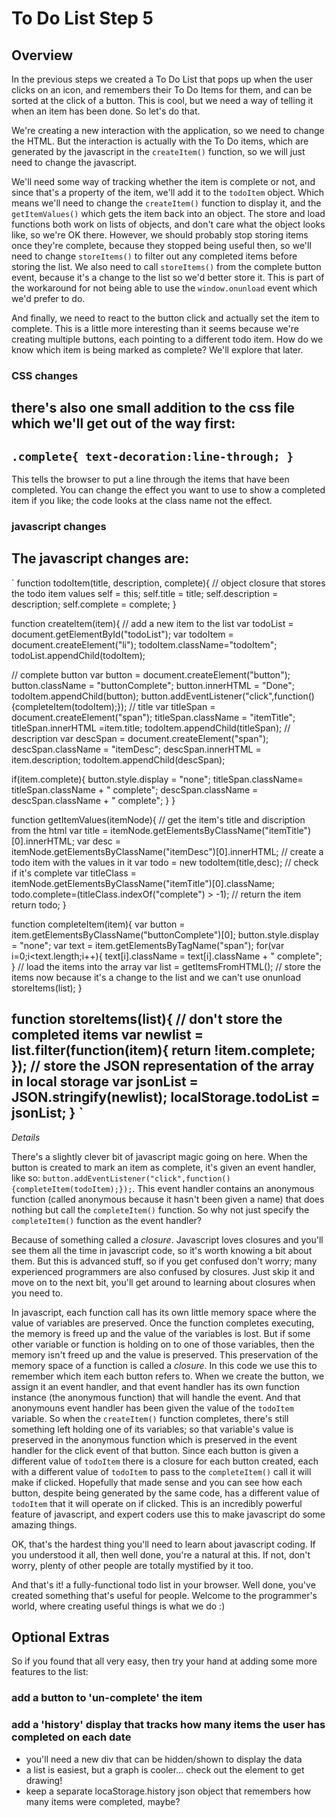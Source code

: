 # To Do List Step 5

## Overview
In the previous steps we created a To Do List that pops up when the user clicks on an icon, and remembers their To Do Items for them, and can be sorted at the click of a button. This is cool, but we need a way of telling it when an item has been done. So let's do that.

We're creating a new interaction with the application, so we need to change the HTML. But the interaction is actually with the To Do items, which are generated by the javascript in the `createItem()` function, so we will just need to change the javascript.

We'll need some way of tracking whether the item is complete or not, and since that's a property of the item, we'll add it to the `todoItem` object. Which means we'll need to change the `createItem()` function to display it, and the `getItemValues()` which gets the item back into an object. The store and load functions both work on lists of objects, and don't care what the object looks like, so we're OK there.
However, we should probably stop storing items once they're complete, because they stopped being useful then, so we'll need to change `storeItems()` to filter out any completed items before storing the list. We also need to call `storeItems()` from the complete button event, because it's a change to the list so we'd better store it. This is part of the workaround for not being able to use the `window.onunload` event which we'd prefer to do.

And finally, we need to react to the button click and actually set the item to complete. This is a little more interesting than it seems because we're creating multiple buttons, each pointing to a different todo item. How do we know which item is being marked as complete? We'll explore that later.

### CSS changes
there's also one small addition to the css file which we'll get out of the way first:
----------------------------------------------
`
.complete{
  text-decoration:line-through;
}
`
----------------------------------------------
This tells the browser to put a line through the items that have been completed. You can change the effect you want to use to show a completed item if you like; the code looks at the class name not the effect.

### javascript changes
The javascript changes are:
-----------------------------------------------
`
function todoItem(title, description, complete){
  // object closure that stores the todo item values
  self = this;
  self.title = title;
  self.description = description;
  self.complete = complete;
}

function createItem(item){
  // add a new item to the list
  var todoList = document.getElementById("todoList");
  var todoItem = document.createElement("li");
  todoItem.className="todoItem";
  todoList.appendChild(todoItem);

  // complete button
  var button = document.createElement("button");
  button.className = "buttonComplete";
  button.innerHTML = "Done";
  todoItem.appendChild(button);
  button.addEventListener("click",function(){completeItem(todoItem);});
  // title
  var titleSpan = document.createElement("span");
  titleSpan.className = "itemTitle";
  titleSpan.innerHTML =item.title;
  todoItem.appendChild(titleSpan);
  // description
  var descSpan = document.createElement("span");
  descSpan.className = "itemDesc";
  descSpan.innerHTML = item.description;
  todoItem.appendChild(descSpan);

  if(item.complete){
    button.style.display = "none";
    titleSpan.className= titleSpan.className + " complete";
    descSpan.className = descSpan.className + " complete";
  }
}

function getItemValues(itemNode){
  // get the item's title and discription from the html
  var title = itemNode.getElementsByClassName("itemTitle")[0].innerHTML;
  var desc = itemNode.getElementsByClassName("itemDesc")[0].innerHTML;
  // create a todo item with the values in it
  var todo = new todoItem(title,desc);
  // check if it's complete
  var titleClass = itemNode.getElementsByClassName("itemTitle")[0].className;
  todo.complete=(titleClass.indexOf("complete") > -1);
  // return the item
  return todo;
}

function completeItem(item){
  var button = item.getElementsByClassName("buttonComplete")[0];
  button.style.display = "none";
  var text = item.getElementsByTagName("span");
  for(var i=0;i<text.length;i++){
    text[i].className = text[i].className + " complete";
  }
  // load the items into the array
  var list = getItemsFromHTML();
  // store the items now because it's a change to the list and we can't use onunload
  storeItems(list);
}

function storeItems(list){
  // don't store the completed items
  var newlist = list.filter(function(item){
    return !item.complete;
  });
  // store the JSON representation of the array in local storage
  var jsonList = JSON.stringify(newlist);
  localStorage.todoList = jsonList;
}
`
------------------------------------------------
*Details*

There's a slightly clever bit of javascript magic going on here. When the button is created to mark an item as complete, it's given an event handler, like so: `button.addEventListener("click",function(){completeItem(todoItem);});`. This event handler contains an anonymous function (called anonymous because it hasn't been given a name) that does nothing but call the `completeItem()` function. So why not just specify the `completeItem()` function as the event handler?

Because of something called a *closure*. Javascript loves closures and you'll see them all the time in javascript code, so it's worth knowing a bit about them. But this is advanced stuff, so if you get confused don't worry; many experienced programmers are also confused by closures. Just skip it and move on to the next bit, you'll get around to learning about closures when you need to.

In javascript, each function call has its own little memory space where the value of variables are preserved. Once the function completes executing, the memory is freed up and the value of the variables is lost. But if some other variable or function is holding on to one of those variables, then the memory isn't freed up and the value is preserved. This preservation of the memory space of a function is called a *closure*.
In this code we use this to remember which item each button refers to. When we create the button, we assign it an event handler, and that event handler has its own function instance (the anonymous function) that will handle the event. And that anonymouns event handler has been given the value of the `todoItem` variable. So when the `createItem()` function completes, there's still something left holding one of its variables; so that variable's value is preserved in the anonymous function which is preserved in the event handler for the click event of that button. Since each button is given a different value of `todoItem` there is a closure for each button created, each with a different value of `todoItem` to pass to the `completeItem()` call it will make if clicked.
Hopefully that made sense and you can see how each button, despite being generated by the same code, has a different value of `todoItem` that it will operate on if clicked. This is an incredibly powerful feature of javascript, and expert coders use this to make javascript do some amazing things.

OK, that's the hardest thing you'll need to learn about javascript coding. If you understood it all, then well done, you're a natural at this. If not, don't worry, plenty of other people are totally mystified by it too.

And that's it! a fully-functional todo list in your browser. Well done, you've created something that's useful for people. Welcome to the programmer's world, where creating useful things is what we do :)

## Optional Extras
So if you found that all very easy, then try your hand at adding some more features to the list:

### add a button to 'un-complete' the item
### add a 'history' display that tracks how many items the user has completed on each date
+ you'll need a new div that can be hidden/shown to display the data
+ a list is easiest, but a graph is cooler... check out the <canvas> element to get drawing!
+ keep a separate locaStorage.history json object that remembers how many items were completed, maybe?

